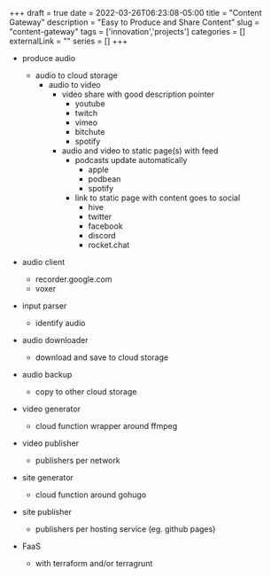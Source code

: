 +++ 
draft = true
date = 2022-03-26T06:23:08-05:00
title = "Content Gateway"
description = "Easy to Produce and Share Content"
slug = "content-gateway" 
tags = ['innovation','projects']
categories = []
externalLink = ""
series = []
+++

- produce audio
    - audio to cloud storage
        - audio to video
            - video share with good description pointer
                - youtube
                - twitch
                - vimeo
                - bitchute
                - spotify
            - audio and video to static page(s) with feed
                - podcasts update automatically
                    - apple
                    - podbean
                    - spotify
                - link to static page with content goes to social
                    - hive
                    - twitter
                    - facebook
                    - discord
                    - rocket.chat


- audio client
    - recorder.google.com
    - voxer
- input parser
    - identify audio
- audio downloader
    - download and save to cloud storage
- audio backup
    - copy to other cloud storage
- video generator
    - cloud function wrapper around ffmpeg
- video publisher
    - publishers per network
- site generator
    - cloud function around gohugo
- site publisher
    - publishers per hosting service (eg. github pages)

- FaaS
    - with terraform and/or terragrunt
